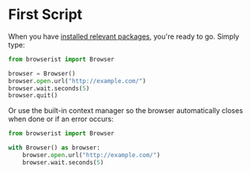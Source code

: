 # First Script
When you have [installed relevant packages](installation.md), you're ready to go. Simply type:

```python
from browserist import Browser

browser = Browser()
browser.open.url("http://example.com/")
browser.wait.seconds(5)
browser.quit()
```

Or use the built-in context manager so the browser automatically closes when done or if an error occurs:

```python
from browserist import Browser

with Browser() as browser:
    browser.open.url("http://example.com/")
    browser.wait.seconds(5)
```
